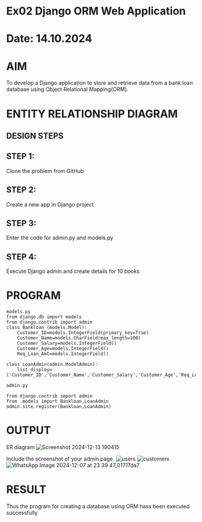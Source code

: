 # Ex02 Django ORM Web Application
# Date: 14.10.2024
# AIM
To develop a Django application to store and retrieve data from a bank loan database using Object Relational Mapping(ORM).

# ENTITY RELATIONSHIP DIAGRAM
## DESIGN STEPS
## STEP 1:
Clone the problem from GitHub

## STEP 2:
Create a new app in Django project

## STEP 3:
Enter the code for admin.py and models.py

## STEP 4:
Execute Django admin and create details for 10 books

# PROGRAM
```
models.py
from django.db import models
from django.contrib import admin
class Bankloan (models.Model):
    Customer_ID=models.IntegerField(primary_key=True)
    Customer_Name=models.CharField(max_length=100)
    Customer_Salary=models.IntegerField()
    Customer_Age=models.IntegerField()
    Req_Loan_Amt=models.IntegerField()
 
class LoanAdmin(admin.ModelAdmin):
    list_display=('Customer_ID','Customer_Name','Customer_Salary','Customer_Age','Req_Loan_Amt')

admin.py

from django.contrib import admin
from .models import Bankloan,LoanAdmin
admin.site.register(Bankloan,LoanAdmin)

```
# OUTPUT
ER diagram
![Screenshot 2024-12-13 190415](https://github.com/user-attachments/assets/76e1747e-ce1c-4dbe-a5c2-c54d92318d84)

Include the screenshot of your admin page.
![users](https://github.com/user-attachments/assets/a346010c-17c8-4a68-8b17-ef748606b3cd)
![customers](https://github.com/user-attachments/assets/5bbb9c16-e4b8-4a1e-a6d1-dc5b7d388015)
![WhatsApp Image 2024-12-07 at 23 39 47_01717da7](https://github.com/user-attachments/assets/683be3d7-15f6-4060-94f4-186b9ae7e6b9)



# RESULT
Thus the program for creating a database using ORM hass been executed successfully
